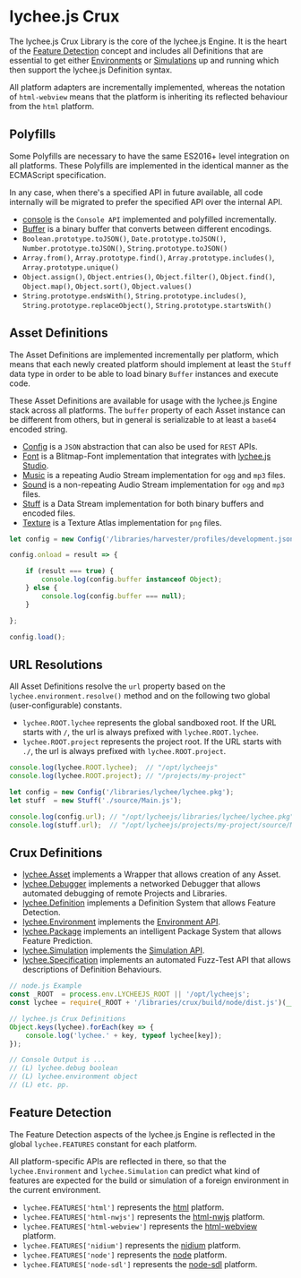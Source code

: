 
# lychee.js Crux

The lychee.js Crux Library is the core of the lychee.js
Engine. It is the heart of the [Feature Detection](./feature-detection.md)
concept and includes all Definitions that are essential
to get either [Environments](./environments.md) or
[Simulations](./simulations.md) up and running which
then support the lychee.js Definition syntax.

All platform adapters are incrementally implemented,
whereas the notation of `html-webview` means that the
platform is inheriting its reflected behaviour from
the `html` platform.


## Polyfills

Some Polyfills are necessary to have the same ES2016+
level integration on all platforms. These Polyfills
are implemented in the identical manner as the ECMAScript
specification.

In any case, when there's a specified API in future
available, all code internally will be migrated to
prefer the specified API over the internal API.

- [console](/libraries/crux/source/platform/html/console.js) is the `Console API` implemented and polyfilled incrementally.
- [Buffer](/libraries/crux/source/platform/html/Buffer.js) is a binary buffer that converts between different encodings.
- `Boolean.prototype.toJSON()`, `Date.prototype.toJSON()`, `Number.prototype.toJSON()`, `String.prototype.toJSON()`
- `Array.from()`, `Array.prototype.find()`, `Array.prototype.includes()`, `Array.prototype.unique()`
- `Object.assign()`, `Object.entries()`, `Object.filter()`, `Object.find()`, `Object.map()`, `Object.sort()`, `Object.values()`
- `String.prototype.endsWith()`, `String.prototype.includes()`, `String.prototype.replaceObject()`, `String.prototype.startsWith()`

## Asset Definitions

The Asset Definitions are implemented incrementally per
platform, which means that each newly created platform
should implement at least the `Stuff` data type in order
to be able to load binary `Buffer` instances and execute
code.

These Asset Definitions are available for usage with the
lychee.js Engine stack across all platforms. The `buffer`
property of each Asset instance can be different from
others, but in general is serializable to at least a
`base64` encoded string.

- [Config](/libraries/crux/source/platform/html/Config.js) is a `JSON` abstraction that can also be used for `REST` APIs.
- [Font](/libraries/crux/source/platform/html/Font.js) is a Blitmap-Font implementation that integrates with [lychee.js Studio](../software/lycheejs-studio.md).
- [Music](/libraries/crux/source/platform/html/Music.js) is a repeating Audio Stream implementation for `ogg` and `mp3` files.
- [Sound](/libraries/crux/source/platform/html/Sound.js) is a non-repeating Audio Stream implementation for `ogg` and `mp3` files.
- [Stuff](/libraries/crux/source/platform/html/Stuff.js) is a Data Stream implementation for both binary buffers and encoded files.
- [Texture](/libraries/crux/source/platform/html/Texture.js) is a Texture Atlas implementation for `png` files.

```javascript
let config = new Config('/libraries/harvester/profiles/development.json');

config.onload = result => {

	if (result === true) {
		console.log(config.buffer instanceof Object);
	} else {
		console.log(config.buffer === null);
	}

};

config.load();
```

## URL Resolutions

All Asset Definitions resolve the `url` property based on the
`lychee.environment.resolve()` method and on the following
two global (user-configurable) constants.

- `lychee.ROOT.lychee` represents the global sandboxed root. If the URL starts with `/`, the url is always prefixed with `lychee.ROOT.lychee`.
- `lychee.ROOT.project` represents the project root. If the URL starts with `./`, the url is always prefixed with `lychee.ROOT.project`.

```javascript
console.log(lychee.ROOT.lychee);  // "/opt/lycheejs"
console.log(lychee.ROOT.project); // "/projects/my-project"

let config = new Config('/libraries/lychee/lychee.pkg');
let stuff  = new Stuff('./source/Main.js');

console.log(config.url); // "/opt/lycheejs/libraries/lychee/lychee.pkg"
console.log(stuff.url);  // "/opt/lycheejs/projects/my-project/source/Main.js"
```

## Crux Definitions

- [lychee.Asset](/libraries/crux/source/Asset.js) implements a Wrapper that allows creation of any Asset.
- [lychee.Debugger](/libraries/crux/source/Debugger.js) implements a networked Debugger that allows automated debugging of remote Projects and Libraries.
- [lychee.Definition](/libraries/crux/source/Definition.js) implements a Definition System that allows Feature Detection.
- [lychee.Environment](/libraries/crux/source/Environment.js) implements the [Environment API](./environments.md).
- [lychee.Package](/libraries/crux/source/Package.js) implements an intelligent Package System that allows Feature Prediction.
- [lychee.Simulation](/libraries/crux/source/Simulation.js) implements the [Simulation API](./simulations.md).
- [lychee.Specification](/libraries/crux/source/Specification.js) implements an automated Fuzz-Test API that allows descriptions of Definition Behaviours.

```javascript
// node.js Example
const _ROOT  = process.env.LYCHEEJS_ROOT || '/opt/lycheejs';
const lychee = require(_ROOT + '/libraries/crux/build/node/dist.js')(__dirname);

// lychee.js Crux Definitions
Object.keys(lychee).forEach(key => {
	console.log('lychee.' + key, typeof lychee[key]);
});

// Console Output is ...
// (L) lychee.debug boolean
// (L) lychee.environment object
// (L) etc. pp.
```

## Feature Detection

The Feature Detection aspects of the lychee.js Engine
is reflected in the global `lychee.FEATURES` constant
for each platform.

All platform-specific APIs are reflected in there, so
that the `lychee.Environment` and `lychee.Simulation`
can predict what kind of features are expected for
the build or simulation of a foreign environment in
the current environment.

- `lychee.FEATURES['html']` represents the [html](/libraries/crux/source/platform/html/FEATURES.js) platform.
- `lychee.FEATURES['html-nwjs']` represents the [html-nwjs](/libraries/crux/source/platform/html-nwjs/FEATURES.js) platform.
- `lychee.FEATURES['html-webview']` represents the [html-webview](/libraries/crux/source/platform/html-webview/FEATURES.js) platform.
- `lychee.FEATURES['nidium']` represents the [nidium](/libraries/crux/source/platform/nidium/FEATURES.js) platform.
- `lychee.FEATURES['node']` represents the [node](/libraries/crux/source/platform/node/FEATURES.js) platform.
- `lychee.FEATURES['node-sdl']` represents the [node-sdl](/libraries/crux/source/platform/node-sdl/FEATURES.js) platform.

